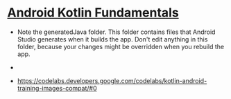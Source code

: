 # [Android Kotlin Fundamentals](https://developer.android.com/courses/kotlin-android-fundamentals/overview)
- Note the generatedJava folder. This folder contains files that Android Studio generates when it builds the app. Don't edit anything in this folder, because your changes might be overridden when you rebuild the app. 
- 


- https://codelabs.developers.google.com/codelabs/kotlin-android-training-images-compat/#0

